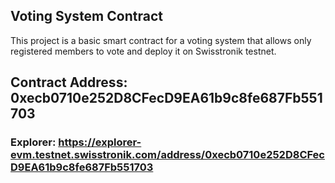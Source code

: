 ## Voting System Contract

This project is a basic smart contract for a voting system that allows only registered members to vote and deploy it on Swisstronik testnet.

## Contract Address: 0xecb0710e252D8CFecD9EA61b9c8fe687Fb551703
### Explorer: https://explorer-evm.testnet.swisstronik.com/address/0xecb0710e252D8CFecD9EA61b9c8fe687Fb551703
